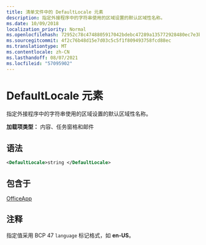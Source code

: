 ```yaml
---
title: 清单文件中的 DefaultLocale 元素
description: 指定外接程序中的字符串使用的区域设置的默认区域性名称。
ms.date: 10/09/2018
localization_priority: Normal
ms.openlocfilehash: 72952c78c4748805917042bdebc47289a135772928480ec7e3b988b4ff68f0e1
ms.sourcegitcommit: 4f2c76b48d15e7d03c5c5f1f809493758fcd88ec
ms.translationtype: MT
ms.contentlocale: zh-CN
ms.lasthandoff: 08/07/2021
ms.locfileid: "57095902"
---
```

# <a name="defaultlocale-element"></a>DefaultLocale 元素

指定外接程序中的字符串使用的区域设置的默认区域性名称。

**加载项类型：** 内容、任务窗格和邮件

## <a name="syntax"></a>语法

```XML
<DefaultLocale>string </DefaultLocale>
```

## <a name="contained-in"></a>包含于

[OfficeApp](officeapp.md)

## <a name="remarks"></a>注释

指定值采用 BCP 47 `language` 标记格式，如 **en-US**。



